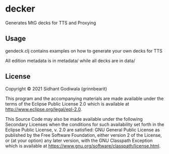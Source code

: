 # decker

Generates MtG decks for TTS and Proxying

## Usage

gendeck.clj contains examples on how to generate your own decks for TTS

All edition metadata is in metadata/ while all decks are in data/

## License

Copyright © 2021 Sidhant Godiwala (grinnbearit)

This program and the accompanying materials are made available under the
terms of the Eclipse Public License 2.0 which is available at
http://www.eclipse.org/legal/epl-2.0.

This Source Code may also be made available under the following Secondary
Licenses when the conditions for such availability set forth in the Eclipse
Public License, v. 2.0 are satisfied: GNU General Public License as published by
the Free Software Foundation, either version 2 of the License, or (at your
option) any later version, with the GNU Classpath Exception which is available
at https://www.gnu.org/software/classpath/license.html.
